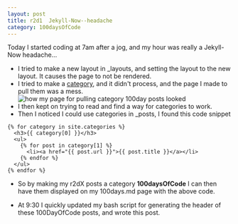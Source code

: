 ```yaml
---
layout: post
title: r2d1  Jekyll-Now--headache
category: 100daysOfCode
---
```


Today I started coding at 7am after a jog, and my hour was really a Jekyll-Now headache...

* I tried to make a new layout in _layouts, and setting the layout to the new layout. It causes the page to not be rendered.
* I tried to make a [category](https://jekyllrb.com/docs/collections/), and it didn't process, and the page I made to pull them was a mess. 
![how my page for pulling category 100day posts looked](../images/r0d0.png)
* I then kept on trying to read and find a way for categories to work.
* Then I noticed I could use categories in _posts, I found this code snippet
```
{% for category in site.categories %}
  <h3>{{ category[0] }}</h3>
  <ul>
    {% for post in category[1] %}
      <li><a href="{{ post.url }}">{{ post.title }}</a></li>
    {% endfor %}
  </ul>
{% endfor %}
```
* So by making my r2dX posts a category **100daysOfCode** I can then have them displayed on my 100days.md page with the above code.

* At 9:30 I quickly updated my bash script for generating the header of these 100DayOfCode posts, and wrote this post.
